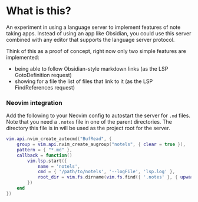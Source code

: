 # What is this?

An experiment in using a language server to implement features of note taking apps.
Instead of using an app like Obsidian, you could use this server combined with any editor that supports the language server protocol.

Think of this as a proof of concept, right now only two simple features are implemented:
* being able to follow Obsidian-style markdown links (as the LSP GotoDefinition request)
* showing for a file the list of files that link to it (as the LSP FindReferences request)

### Neovim integration

Add the following to your Neovim config to autostart the server for `.md` files.
Note that you need a `.notes` file in one of the parent directories. The directory this file is in will be used as the project root for the server.

```lua
vim.api.nvim_create_autocmd("BufRead", {
    group = vim.api.nvim_create_augroup("notels", { clear = true }),
    pattern = { "*.md" },
    callback = function()
        vim.lsp.start({
            name = 'notels',
            cmd = { '/path/to/notels', '--logFile', 'lsp.log' },
            root_dir = vim.fs.dirname(vim.fs.find({ '.notes' }, { upward = true })[1]),
        })
    end
})
```
